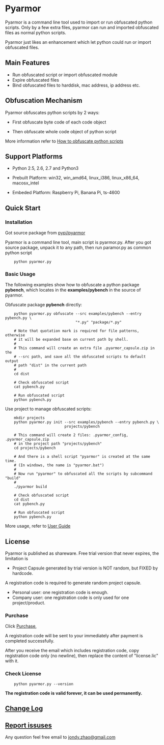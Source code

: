 # Pyarmor

Pyarmor is a command line tool used to import or run obfuscated python
scripts. Only by a few extra files, pyarmor can run and imported
obfuscated files as normal python scripts.

Pyarmor just likes an enhancement which let python could run or import
obfuscated files.

## Main Features

- Run obfuscated script or import obfuscated module
- Expire obfuscated files
- Bind obfuscated files to harddisk, mac address, ip address etc.

## Obfuscation Mechanism

Pyarmor obfuscates python scripts by 2 ways:

* First obfuscate byte code of each code object

* Then obfuscate whole code object of python script

More information refer to [How to obfuscate python scripts](src/mechanism.md)

## Support Platforms

- Python 2.5, 2.6, 2.7 and Python3

- Prebuilt Platform: win32, win_amd64, linux_i386, linux_x86_64, macosx_intel

- Embeded Platform: Raspberry Pi, Banana Pi, ts-4600

## Quick Start

### Installation

Got source package from [pypi/pyarmor](https://pypi.python.org/pypi/pyarmor)

Pyarmor is a command line tool, main script is pyarmor.py. After you
got source package, unpack it to any path, then run paramor.py as
common python script

```
    python pyarmor.py
```

### Basic Usage

The following examples show how to obfuscate a python package
**pybench**, which locates in the **examples/pybench** in the source
of pyarmor.

Obfuscate package **pybench** directly:

```
    python pyarmor.py obfuscate --src examples/pybench --entry pybench.py \
                                "*.py" "package/*.py"

    # Note that quotation mark is required for file patterns, otherwise
    # it will be expanded base on current path by shell.
    #
    # This command will create an extra file .pyarmor_capsule.zip in the
    # --src path, and save all the obfuscated scripts to default output
    # path "dist" in the current path
    #
    cd dist

    # Check obfuscated script
    cat pybench.py

    # Run obfuscated script
    python pybench.py
```

Use project to manage obfuscated scripts:

```
    mkdir projects
    python pyarmor.py init --src examples/pybench --entry pybench.py \
                           projects/pybench

    # This command will create 2 files: .pyarmor_config, .pyarmor_capsule.zip
    # in the project path "projects/pybench"
    cd projects/pybench

    # And there is a shell script "pyarmor" is created at the same time.
    # (In windows, the name is "pyarmor.bat")
    #
    # Now run "pyarmor" to obfuscated all the scripts by subcommand "build"
    #
    ./pyarmor build

    # Check obfuscated script
    cd dist
    cat pybench.py

    # Run obfuscated script
    python pybench.py
```

More usage, refer to [User Guide](src/user-guide.md)

## License

Pyarmor is published as shareware. Free trial version that never expires, the limitation is

- Project Capsule generated by trial version is NOT random, but FIXED by hardcode.

A registration code is required to generate random project capsule.

- Personal user: one registration code is enough.
- Company user: one registration code is only used for one project/product.

### Purchase

Click [Purchase](https://shopper.mycommerce.com/checkout/cart/add/55259-1),

A registration code will be sent to your immediately after payment is completed successfully.

After you receive the email which includes registration code, copy
registration code only (no newline), then replace the content of
"license.lic" with it.

### Check License

```
    python pyarmor.py --version
```

**The registration code is valid forever, it can be used permanently.**

## [Change Log](ChangeLog.rst)

## [Report issuses](https://github.com/dashingsoft/pyarmor/issues)

Any question feel free email to <jondy.zhao@gmail.com>
